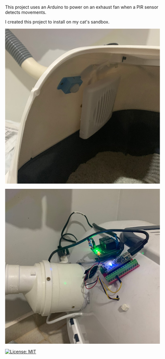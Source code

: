 This project uses an Arduino to power on an exhaust fan when a PIR sensor detects movements.

I created this project to install on my cat's sandbox.


![Imagem 1](img-1.jpg)

![Imagem 2](img-2.jpg)

[![License: MIT](https://img.shields.io/badge/License-MIT-yellow.svg)](https://opensource.org/licenses/MIT)
